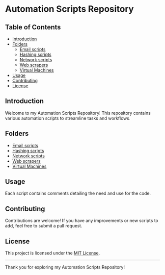 # Automation Scripts Repository

## Table of Contents
- [Introduction](#introduction)
- [Folders](#folders)
  - [Email scripts](#email-scripts)
  - [Hashing scripts](#hashing-scripts)
  - [Network scripts](#network-scripts)
  - [Web scrapers](#web-scrapers)
  - [Virtual Machines](#virtual-machines)
- [Usage](#usage)
- [Contributing](#contributing)
- [License](#license)

## Introduction
Welcome to my Automation Scripts Repository! This repository contains various automation scripts to streamline tasks and workflows.

## Folders
- [Email scripts](#email-scripts)
- [Hashing scripts](#hashing-scripts)
- [Network scripts](#network-scripts)
- [Web scrapers](#web-scrapers)
- [Virtual Machines](#virtual-machines)

## Usage
Each script contains comments detailing the need and use for the code. 

## Contributing
Contributions are welcome! If you have any improvements or new scripts to add, feel free to submit a pull request.

## License
This project is licensed under the [MIT License](LICENSE).

---

Thank you for exploring my Automation Scripts Repository!
